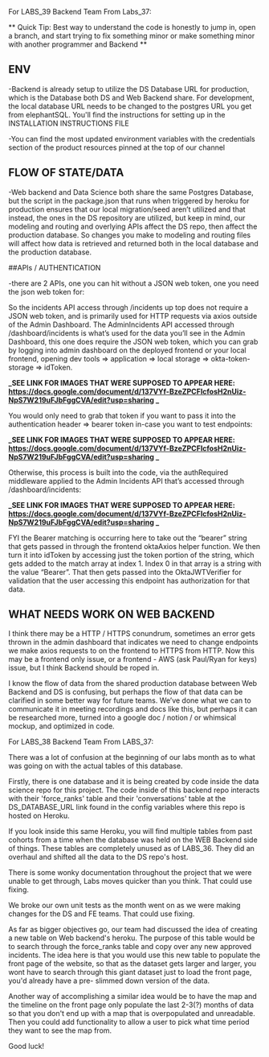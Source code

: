 For LABS_39 Backend Team From Labs_37:

** Quick Tip: Best way to understand the code is honestly to jump in, open a branch, and start trying to fix something minor or make something minor with another programmer and
Backend **

## ENV

-Backend is already setup to utilize the DS Database URL for production, which is the Database both DS and Web Backend share. For development, the local database URL needs to be changed to the postgres URL you get from elephantSQL. You'll find the instructions for setting up in the INSTALLATION INSTRUCTIONS FILE

-You can find the most updated environment variables with the credentials section of the product resources pinned at the top of our channel

## FLOW OF STATE/DATA

-Web backend and Data Science both share the same Postgres Database, but the script in the package.json that runs when triggered by heroku for production ensures that our local migration/seed aren’t utilized and that instead, the ones in the DS repository are utilized, but keep in mind, our modeling and routing and overlying APIs affect the DS repo, then affect the production database. So changes you make to modeling and routing files will affect how data is retrieved and returned both in the local database and the production database.

##APIs / AUTHENTICATION

-there are 2 APIs, one you can hit without a JSON web token, one you need the json web token for:

So the incidents API access through /incidents up top does not require a JSON web token, and is primarily used for HTTP requests via axios outside of the Admin Dashboard. The AdminIncidents API accessed through /dashboard/incidents is what’s used for the data you’ll see in the Admin Dashboard, this one does require the JSON web token, which you can grab by logging into admin dashboard on the deployed frontend or your local frontend, opening dev tools => application => local storage => okta-token-storage => idToken.

**_SEE LINK FOR IMAGES THAT WERE SUPPOSED TO APPEAR HERE: https://docs.google.com/document/d/137VYf-BzeZPCFIcfosH2nUiz-NpS7W219uFJbFggCVA/edit?usp=sharing _**

You would only need to grab that token if you want to pass it into the authentication header => bearer token in-case you want to test endpoints:

**_SEE LINK FOR IMAGES THAT WERE SUPPOSED TO APPEAR HERE: https://docs.google.com/document/d/137VYf-BzeZPCFIcfosH2nUiz-NpS7W219uFJbFggCVA/edit?usp=sharing _**

Otherwise, this process is built into the code, via the authRequired middleware applied to the Admin Incidents API that’s accessed through /dashboard/incidents:

**_SEE LINK FOR IMAGES THAT WERE SUPPOSED TO APPEAR HERE: https://docs.google.com/document/d/137VYf-BzeZPCFIcfosH2nUiz-NpS7W219uFJbFggCVA/edit?usp=sharing _**

FYI the Bearer matching is occurring here to take out the “bearer” string that gets passed in through the frontend oktaAxios helper function. We then turn it into idToken by accessing just the token portion of the string, which gets added to the match array at index 1. Index 0 in that array is a string with the value “Bearer”. That then gets passed into the OktaJWTVerifier for validation that the user accessing this endpoint has authorization for that data.

## WHAT NEEDS WORK ON WEB BACKEND

I think there may be a HTTP / HTTPS conundrum, sometimes an error gets thrown in the admin dashboard that indicates we need to change endpoints we make axios requests to on the frontend to HTTPS from HTTP. Now this may be a frontend only issue, or a frontend - AWS (ask Paul/Ryan for keys) issue, but I think Backend should be roped in.

I know the flow of data from the shared production database between Web Backend and DS is confusing, but perhaps the flow of that data can be clarified in some better way for future teams. We’ve done what we can to communicate it in meeting recordings and docs like this, but perhaps it can be researched more, turned into a google doc / notion / or whimsical mockup, and optimized in code.

For LABS_38 Backend Team From LABS_37:

There was a lot of confusion at the beginning of our labs month as to what was going on with the actual tables of this database.

Firstly, there is one database and it is being created by code inside the data science repo for this project. The code inside of this backend repo interacts with their 'force_ranks' table and their 'conversations' table at the DS_DATABASE_URL link found in the config variables where this repo is hosted on Heroku.

If you look inside this same Heroku, you will find multiple tables from past cohorts from a time when the database was held on the WEB Backend side of things. These tables are completely unused as of LABS_36. They did an overhaul and shifted all the data to the DS repo's host.

There is some wonky documentation throughout the project that we were unable to get through, Labs moves quicker than you think.
That could use fixing.

We broke our own unit tests as the month went on as we were making changes for the DS and FE teams.
That could use fixing.

As far as bigger objectives go, our team had discussed the idea of creating a new table on Web backend's heroku.
The purpose of this table would be to search through the force_ranks table and copy over any new approved incidents.
The idea here is that you would use this new table to populate the front page of the website, so that as the dataset gets
larger and larger, you wont have to search through this giant dataset just to load the front page, you'd already have a pre-
slimmed down version of the data.

Another way of accomplishing a similar idea would be to have the map and the timeline on the front page only populate the last 2-3(?) months of data so that you don't end up with a map that is overpopulated and unreadable. Then you could add functionality to allow a user to pick what time period they want to see the map from.

Good luck!
